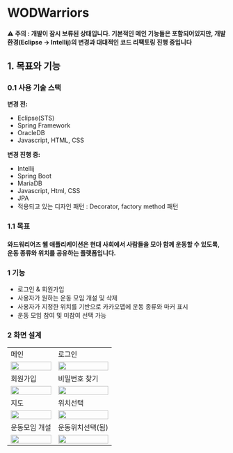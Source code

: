 # WODWarriors
#### ⚠️ **주의 : 개발이 잠시 보류된 상태입니다. 기본적인 메인 기능들은 포함되어있지만, 개발 환경(Eclipse -> Intellij)의 변경과 대대적인 코드 리팩토링 진행 중입니다**

## 1. 목표와 기능

### 0.1 사용 기술 스택
**변경 전:**
- Eclipse(STS)
- Spring Framework
- OracleDB
- Javascript, HTML, CSS

**변경 진행 중:**
- Intellij
- Spring Boot
- MariaDB
- Javascript, Html, CSS
- JPA
- 적용되고 있는 디자인 패턴 : Decorator, factory method 패턴

### 1.1 목표
#### 와드워리어즈 웹 애플리케이션은 현대 사회에서 사람들을 모아 함께 운동할 수 있도록, 운동 종류와 위치를 공유하는 플랫폼입니다.

### 1 기능
- 로그인 & 회원가입
- 사용자가 원하는 운동 모임 개설 및 삭제
- 사용자가 지정한 위치를 기반으로 카카오맵에 운동 종류와 마커 표시
- 운동 모임 참여 및 미참여 선택 가능

### 2 화면 설계
<table>
    <tbody>
        <tr>
            <td>메인</td>
            <td>로그인</td>
        </tr>
        <tr>
            <td>
                <img src="https://github.com/user-attachments/assets/438860fa-f15c-429f-a99c-517b89f62dd8" width="100%">
            </td>
            <td>
                <img src="https://github.com/user-attachments/assets/841c6d85-ad0a-4064-81be-002ff72da165" width="100%">
            </td>
        </tr>
	<tr>
            <td>회원가입</td>
            <td>비밀번호 찾기</td>
        </tr>
        <tr>
            <td>
                <img src="https://github.com/user-attachments/assets/4beea5ca-4210-4c84-b664-559b6f2661a5" width="100%">
            </td>
            <td>
                <img src="https://github.com/user-attachments/assets/00ec6ece-70ff-43ec-8c3c-bfb6512041f8" width="100%">
            </td>
        </tr>
	<tr>
            <td>지도</td>
            <td>위치선택</td>
        </tr>
        <tr>
            <td>
                <img src="https://github.com/user-attachments/assets/7b761480-a713-41ec-928b-7098d741c8bc" width="100%">
            </td>
            <td>
                <img src="https://github.com/user-attachments/assets/ed4de5c4-23f2-4db0-b23d-256168feca7a" width="100%">
            </td>
        </tr>
	<tr>
            <td>운동모임 개설</td>
            <td>운동위치선택(됨)</td>
        </tr>
        <tr>
            <td>
                <img src="https://github.com/user-attachments/assets/e35cf360-99e9-40ac-bf05-4ca52a92eccd" width="100%">
            </td>
            <td>
                <img src="https://github.com/user-attachments/assets/20c97595-ea8b-4d32-be7a-fb8537348ee2" width="100%">
            </td>
        </tr>
    </tbody>
</table>


